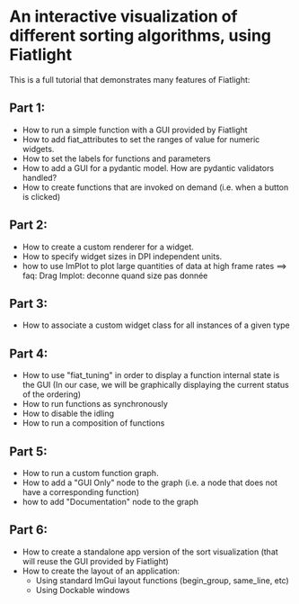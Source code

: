 An interactive visualization of different sorting algorithms, using Fiatlight
=============================================================================

This is a full tutorial that demonstrates many features of Fiatlight:

Part 1:
-------
- How to run a simple function with a GUI provided by Fiatlight
- How to add fiat_attributes to set the ranges of value for numeric widgets.
- How to set the labels for functions and parameters
- How to add a GUI for a pydantic model. How are pydantic validators handled?
- How to create functions that are invoked on demand (i.e. when a button is clicked)

Part 2:
-------
- How to create a custom renderer for a widget.
- How to specify widget sizes in DPI independent units.
- how to use ImPlot to plot large quantities of data at high frame rates
  ==> faq: Drag Implot: deconne quand size pas donnée


Part 3:
-------
- How to associate a custom widget class for all instances of a given type

Part 4:
-------
- How to use "fiat_tuning" in order to display a function internal state
  is the GUI
  (In our case, we will be graphically displaying the current status of the ordering)
- How to run functions as synchronously
- How to disable the idling
- How to run a composition of functions

Part 5:
-------
- How to run a custom function graph.
- How to add a "GUI Only" node to the graph (i.e. a node that does not have a corresponding function)
- how to add "Documentation" node to the graph

Part 6:
------
- How to create a standalone app version of the sort visualization
  (that will reuse the GUI provided by Fiatlight)
- How to create the layout of an application:
  - Using standard ImGui layout functions (begin_group, same_line, etc)
  - Using Dockable windows
